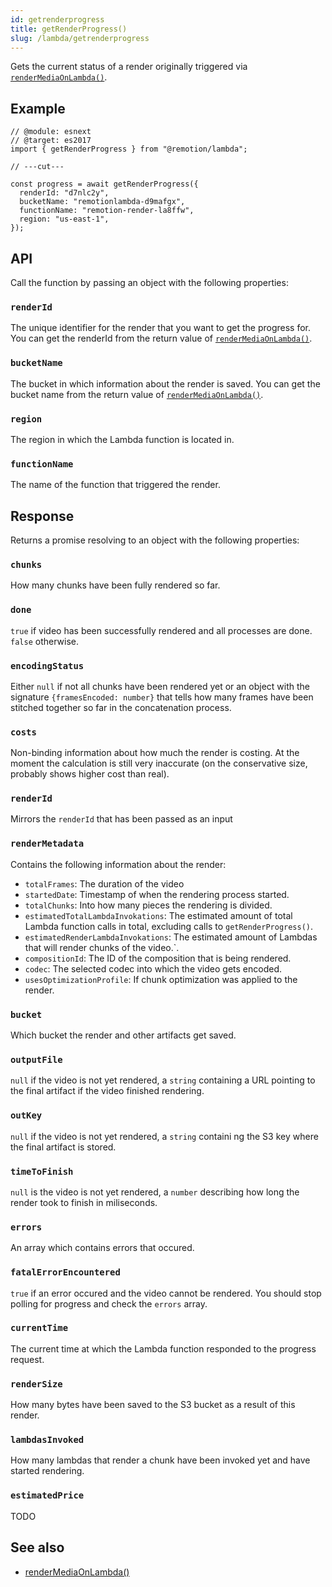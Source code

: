 ```yaml
---
id: getrenderprogress
title: getRenderProgress()
slug: /lambda/getrenderprogress
---
```


Gets the current status of a render originally triggered via [`renderMediaOnLambda()`](/docs/lambda/rendermediaonlambda).

## Example

```tsx twoslash
// @module: esnext
// @target: es2017
import { getRenderProgress } from "@remotion/lambda";

// ---cut---

const progress = await getRenderProgress({
  renderId: "d7nlc2y",
  bucketName: "remotionlambda-d9mafgx",
  functionName: "remotion-render-la8ffw",
  region: "us-east-1",
});
```

## API

Call the function by passing an object with the following properties:

### `renderId`

The unique identifier for the render that you want to get the progress for. You can get the renderId from the return value of [`renderMediaOnLambda()`](/docs/lambda/renderMediaonlambda).

### `bucketName`

The bucket in which information about the render is saved. You can get the bucket name from the return value of [`renderMediaOnLambda()`](/docs/lambda/rendermediaonlambda).

### `region`

The region in which the Lambda function is located in.

### `functionName`

The name of the function that triggered the render.

## Response

Returns a promise resolving to an object with the following properties:

### `chunks`

How many chunks have been fully rendered so far.

### `done`

`true` if video has been successfully rendered and all processes are done. `false` otherwise.

### `encodingStatus`

Either `null` if not all chunks have been rendered yet or an object with the signature `{framesEncoded: number}` that tells how many frames have been stitched together so far in the concatenation process.

### `costs`

Non-binding information about how much the render is costing. At the moment the calculation is still very inaccurate (on the conservative size, probably shows higher cost than real).

### `renderId`

Mirrors the `renderId` that has been passed as an input

### `renderMetadata`

Contains the following information about the render:

- `totalFrames`: The duration of the video
- `startedDate`: Timestamp of when the rendering process started.
- `totalChunks`: Into how many pieces the rendering is divided.
- `estimatedTotalLambdaInvokations`: The estimated amount of total Lambda function calls in total, excluding calls to `getRenderProgress()`.
- `estimatedRenderLambdaInvokations`: The estimated amount of Lambdas that will render chunks of the video.`.
- `compositionId`: The ID of the composition that is being rendered.
- `codec`: The selected codec into which the video gets encoded.
- `usesOptimizationProfile`: If chunk optimization was applied to the render.

### `bucket`

Which bucket the render and other artifacts get saved.

### `outputFile`

`null` if the video is not yet rendered, a `string` containing a URL pointing to the final artifact if the video finished rendering.

### `outKey`

`null` if the video is not yet rendered, a `string` containi ng the S3 key where the final artifact is stored.

### `timeToFinish`

`null` is the video is not yet rendered, a `number` describing how long the render took to finish in miliseconds.

### `errors`

An array which contains errors that occured.

### `fatalErrorEncountered`

`true` if an error occured and the video cannot be rendered. You should stop polling for progress and check the `errors` array.

### `currentTime`

The current time at which the Lambda function responded to the progress request.

### `renderSize`

How many bytes have been saved to the S3 bucket as a result of this render.

### `lambdasInvoked`

How many lambdas that render a chunk have been invoked yet and have started rendering.

### `estimatedPrice`

TODO

## See also

- [renderMediaOnLambda()](/docs/lambda/rendermediaonlambda)
